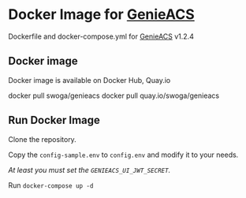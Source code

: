 # Docker Image for [GenieACS](https://github.com/genieacs/genieacs)
Dockerfile and docker-compose.yml for [GenieACS](https://github.com/genieacs/genieacs) v1.2.4

## Docker image
Docker image is available on Docker Hub, Quay.io

docker pull swoga/genieacs
docker pull quay.io/swoga/genieacs

## Run Docker Image
Clone the repository.

Copy the `config-sample.env` to `config.env` and modify it to your needs.

_At least you must set the `GENIEACS_UI_JWT_SECRET`._

Run `docker-compose up -d`
